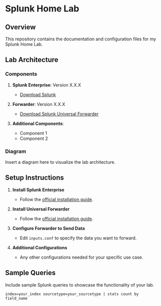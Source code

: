 # Splunk Home Lab

## Overview

This repository contains the documentation and configuration files for my Splunk Home Lab.

## Lab Architecture

### Components

1. **Splunk Enterprise**: Version X.X.X
    - [Download Splunk](https://www.splunk.com/en_us/download.html)

2. **Forwarder**: Version X.X.X
    - [Download Splunk Universal Forwarder](https://www.splunk.com/en_us/download/universal-forwarder.html)

3. **Additional Components**:
    - Component 1
    - Component 2

### Diagram

Insert a diagram here to visualize the lab architecture.

## Setup Instructions

1. **Install Splunk Enterprise**
   - Follow the [official installation guide](https://docs.splunk.com/Documentation/Splunk/latest/Installation/InstallonLinux).

2. **Install Universal Forwarder**
   - Follow the [official installation guide](https://docs.splunk.com/Documentation/Forwarder/latest/Forwarder/Installtheuniversalforwarder).

3. **Configure Forwarder to Send Data**
   - Edit `inputs.conf` to specify the data you want to forward.

4. **Additional Configurations**
   - Any other configurations needed for your specific use case.

## Sample Queries

Include sample Splunk queries to showcase the functionality of your lab.

```spl
index=your_index sourcetype=your_sourcetype | stats count by field_name

